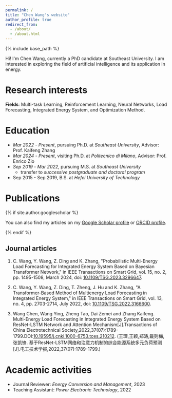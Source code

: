 ```yaml
---
permalink: /
title: "Chen Wang's website"
author_profile: true
redirect_from: 
  - /about/
  - /about.html
---
```


{% include base_path %}

Hi! I'm Chen Wang, currently a PhD candidate at Southeast University. I am interested in exploring the field of artificial intelligence and its application in energy. 

Research interests
======

**Fields**: Multi-task Learning, Reinforcement Learning, Neural Networks, Load Forecasting, Integrated Energy System, and Optimization Method.

Education
======

* *Mar 2022* - *Present*, pursuing Ph.D. at *Southeast University*, Advisor: Prof. Kaifeng Zhang
* *Mar 2024* - *Present*, visiting Ph.D. at *Politecnico di Milano*, Advisor: Prof. Enrico Zio
* *Sep 2019* - *Mar 2022*, pursuing M.S. at *Southeast University* 
  - transfer to *successive postgraduate and doctoral program*
* Sep 2015 - Sep 2019, B.S. at *Hefei University of Technology*

Publications
======

{% if site.author.googlescholar %}

  <div class="wordwrap">You can also find my articles on my <a href="{{site.author.googlescholar}}">Google Scholar profile</a> or <a href="{{site.author.orcid}}">ORCID profile</a>.</div>

{% endif %}

## Journal articles

1. C. Wang, Y. Wang, Z. Ding and K. Zhang, "Probabilistic Multi-Energy Load Forecasting for Integrated Energy System Based on Bayesian Transformer Network," in IEEE Transactions on Smart Grid, vol. 15, no. 2, pp. 1495-1508, March 2024, doi: [10.1109/TSG.2023.3296647](https://doi.org/10.1109/TSG.2023.3296647).

2. C. Wang, Y. Wang, Z. Ding, T. Zheng, J. Hu and K. Zhang, "A Transformer-Based Method of Multienergy Load Forecasting in Integrated Energy System," in IEEE Transactions on Smart Grid, vol. 13, no. 4, pp. 2703-2714, July 2022, doi: [10.1109/TSG.2022.3166600](https://doi.org/10.1109/TSG.2022.3166600).

3. Wang Chen, Wang Ying, Zheng Tao, Dai Zemei and Zhang Kaifeng. Multi-Energy Load Forecasting in Integrated Energy System Based on  ResNet-LSTM Network and Attention Mechanism[J].Transactions of China Electrotechnical Society,2022,37(07):1789-1799.DOI:[10.19595/j.cnki.1000-6753.tces.210212](https://doi.org/10.19595/j.cnki.1000-6753.tces.210212). (王琛,王颖,郑涛,戴则梅,张凯锋. 基于ResNet-LSTM网络和注意力机制的综合能源系统多元负荷预测[J].电工技术学报,2022,37(07):1789-1799.)

Academic activities
======

* Journal Reviewer: *Energy Conversion and Management*, 2023
* Teaching Assistant: *Power Electronic Technology*, 2022
